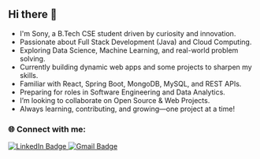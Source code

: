 ## Hi there 👋

- I'm Sony, a B.Tech CSE student driven by curiosity and innovation.  
- Passionate about Full Stack Development (Java) and Cloud Computing.  
- Exploring Data Science, Machine Learning, and real-world problem solving.  
- Currently building dynamic web apps and some projects to sharpen my skills.  
- Familiar with React, Spring Boot, MongoDB, MySQL, and REST APIs.  
- Preparing for roles in Software Engineering and Data Analytics.  
- I’m looking to collaborate on Open Source & Web Projects.  
- Always learning, contributing, and growing—one project at a time!


### 🌐 Connect with me:

<p align="left">
  <a href="https://www.linkedin.com/in/sony-yendluri/" target="_blank">
    <img src="https://img.shields.io/badge/LinkedIn-blue?style=for-the-badge&logo=linkedin&logoColor=white" alt="LinkedIn Badge"/>
  </a>
  <a href="mailto:sonyyendluriyendluri@gmail.com">
    <img src="https://img.shields.io/badge/Gmail-D14836?style=for-the-badge&logo=gmail&logoColor=white" alt="Gmail Badge"/>
  </a>
</p>

